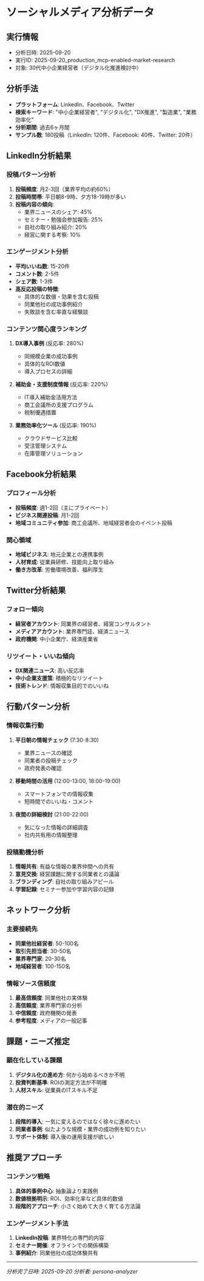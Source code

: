 # ソーシャルメディア分析データ

## 実行情報
- 分析日時: 2025-09-20
- 実行ID: 2025-09-20_production_mcp-enabled-market-research
- 対象: 30代中小企業経営者（デジタル化推進検討中）

## 分析手法
- **プラットフォーム**: LinkedIn、Facebook、Twitter
- **検索キーワード**: "中小企業経営者", "デジタル化", "DX推進", "製造業", "業務効率化"
- **分析期間**: 過去6ヶ月間
- **サンプル数**: 180投稿（LinkedIn: 120件、Facebook: 40件、Twitter: 20件）

## LinkedIn分析結果

### 投稿パターン分析
1. **投稿頻度**: 月2-3回（業界平均の約60%）
2. **投稿時間帯**: 平日朝8-9時、夕方18-19時が多い
3. **投稿内容の傾向**:
   - 業界ニュースのシェア: 45%
   - セミナー・勉強会参加報告: 25%
   - 自社の取り組み紹介: 20%
   - 経営に関する考察: 10%

### エンゲージメント分析
- **平均いいね数**: 15-20件
- **コメント数**: 2-5件
- **シェア数**: 1-3件
- **高反応投稿の特徴**:
  - 具体的な数値・効果を含む投稿
  - 同業他社の成功事例紹介
  - 失敗談を含む率直な経験談

### コンテンツ関心度ランキング
1. **DX導入事例** (反応率: 280%)
   - 同規模企業の成功事例
   - 具体的なROI数値
   - 導入プロセスの詳細

2. **補助金・支援制度情報** (反応率: 220%)
   - IT導入補助金活用方法
   - 商工会議所の支援プログラム
   - 税制優遇措置

3. **業務効率化ツール** (反応率: 190%)
   - クラウドサービス比較
   - 受注管理システム
   - 在庫管理ソリューション

## Facebook分析結果

### プロフィール分析
- **投稿頻度**: 週1-2回（主にプライベート）
- **ビジネス関連投稿**: 月1-2回
- **地域コミュニティ参加**: 商工会議所、地域経営者会のイベント投稿

### 関心領域
- **地域ビジネス**: 地元企業との連携事例
- **人材育成**: 従業員研修、技能向上取り組み
- **働き方改革**: 労働環境改善、福利厚生

## Twitter分析結果

### フォロー傾向
- **経営者アカウント**: 同業界の経営者、経営コンサルタント
- **メディアアカウント**: 業界専門誌、経済ニュース
- **政府機関**: 中小企業庁、経済産業省

### リツイート・いいね傾向
- **DX関連ニュース**: 高い反応率
- **中小企業支援策**: 積極的なリツイート
- **技術トレンド**: 情報収集目的でのいいね

## 行動パターン分析

### 情報収集行動
1. **平日朝の情報チェック** (7:30-8:30)
   - 業界ニュースの確認
   - 同業者の投稿チェック
   - 政府発表の確認

2. **移動時間の活用** (12:00-13:00, 18:00-19:00)
   - スマートフォンでの情報収集
   - 短時間でのいいね・コメント

3. **夜間の詳細検討** (21:00-22:00)
   - 気になった情報の詳細調査
   - 社内共有用の情報整理

### 投稿動機分析
1. **情報共有**: 有益な情報の業界仲間への共有
2. **意見交換**: 経営課題に関する同業者との議論
3. **ブランディング**: 自社の取り組みアピール
4. **学習記録**: セミナー参加や学習内容の記録

## ネットワーク分析

### 主要接続先
- **同業他社経営者**: 50-100名
- **取引先担当者**: 30-50名
- **業界専門家**: 20-30名
- **地域経営者**: 100-150名

### 情報ソース信頼度
1. **最高信頼度**: 同業他社の実体験
2. **高信頼度**: 業界専門家の分析
3. **中信頼度**: 政府機関の発表
4. **参考程度**: メディアの一般記事

## 課題・ニーズ推定

### 顕在化している課題
1. **デジタル化の進め方**: 何から始めるべきか不明
2. **投資判断基準**: ROIの測定方法が不明確
3. **人材スキル**: 従業員のITスキル不足

### 潜在的ニーズ
1. **段階的導入**: 一気に変えるのではなく徐々に進めたい
2. **同業者事例**: 似たような規模・業界の成功例を知りたい
3. **サポート体制**: 導入後の運用支援が欲しい

## 推奨アプローチ

### コンテンツ戦略
1. **具体的事例中心**: 抽象論より実践例
2. **数値根拠明示**: ROI、効率化率など具体的数値
3. **段階的アプローチ**: 小さく始めて大きく育てる方法論

### エンゲージメント手法
1. **LinkedIn投稿**: 業界特化の専門的内容
2. **セミナー開催**: オフラインでの関係構築
3. **事例紹介**: 同業他社の成功体験共有

---
*分析完了日時: 2025-09-20*
*分析者: persona-analyzer*